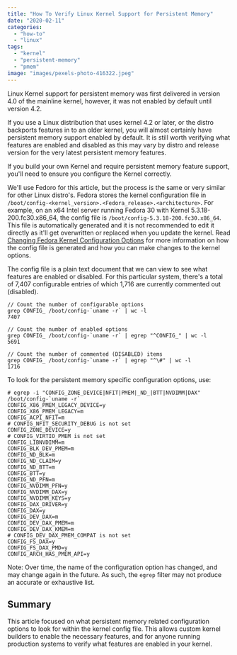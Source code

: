 ```yaml
---
title: "How To Verify Linux Kernel Support for Persistent Memory"
date: "2020-02-11"
categories: 
  - "how-to"
  - "linux"
tags: 
  - "kernel"
  - "persistent-memory"
  - "pmem"
image: "images/pexels-photo-416322.jpeg"
---
```


Linux Kernel support for persistent memory was first delivered in version 4.0 of the mainline kernel, however, it was not enabled by default until version 4.2.

If you use a Linux distribution that uses kernel 4.2 or later, or the distro backports features in to an older kernel, you will almost certainly have persistent memory support enabled by default. It is still worth verifying what features are enabled and disabled as this may vary by distro and release version for the very latest persistent memory features.

If you build your own Kernel and require persistent memory feature support, you'll need to ensure you configure the Kernel correctly.

We'll use Fedoro for this article, but the process is the same or very similar for other Linux distro's. Fedora stores the kernel configuration file in `/boot/config-<kernel_version>.<Fedora_release>.<architecture>`. For example, on an x64 Intel server running Fedora 30 with Kernel 5.3.18-200.fc30.x86\_64, the config file is `/boot/config-5.3.18-200.fc30.x86_64`. This file is automatically generated and it is not recommended to edit it directly as it'll get overwritten or replaced when you update the kernel. Read [Changing Fedora Kernel Configuration Options](https://fedoramagazine.org/changing-fedora-kernel-configuration-options/) for more information on how the config file is generated and how you can make changes to the kernel options.

The config file is a plain text document that we can view to see what features are enabled or disabled. For this particular system, there's a total of 7,407 configurable entries of which 1,716 are currently commented out (disabled).

```
// Count the number of configurable options
grep CONFIG_ /boot/config-`uname -r` | wc -l
7407

// Count the number of enabled options
grep CONFIG_ /boot/config-`uname -r` | egrep "^CONFIG_" | wc -l
5691

// Count the number of commented (DISABLED) items
grep CONFIG_ /boot/config-`uname -r` | egrep "^\#" | wc -l
1716
```

To look for the persistent memory specific configuration options, use:

```
# egrep -i "CONFIG_ZONE_DEVICE|NFIT|PMEM|_ND_|BTT|NVDIMM|DAX" /boot/config-`uname -r`
CONFIG_X86_PMEM_LEGACY_DEVICE=y
CONFIG_X86_PMEM_LEGACY=m
CONFIG_ACPI_NFIT=m
# CONFIG_NFIT_SECURITY_DEBUG is not set
CONFIG_ZONE_DEVICE=y
# CONFIG_VIRTIO_PMEM is not set
CONFIG_LIBNVDIMM=m
CONFIG_BLK_DEV_PMEM=m
CONFIG_ND_BLK=m
CONFIG_ND_CLAIM=y
CONFIG_ND_BTT=m
CONFIG_BTT=y
CONFIG_ND_PFN=m
CONFIG_NVDIMM_PFN=y
CONFIG_NVDIMM_DAX=y
CONFIG_NVDIMM_KEYS=y
CONFIG_DAX_DRIVER=y
CONFIG_DAX=y
CONFIG_DEV_DAX=m
CONFIG_DEV_DAX_PMEM=m
CONFIG_DEV_DAX_KMEM=m
# CONFIG_DEV_DAX_PMEM_COMPAT is not set
CONFIG_FS_DAX=y
CONFIG_FS_DAX_PMD=y
CONFIG_ARCH_HAS_PMEM_API=y
```

Note: Over time, the name of the configuration option has changed, and may change again in the future. As such, the `egrep` filter may not produce an accurate or exhaustive list.

## Summary

This article focused on what persistent memory related configuration options to look for within the kernel config file. This allows custom kernel builders to enable the necessary features, and for anyone running production systems to verify what features are enabled in your kernel.
